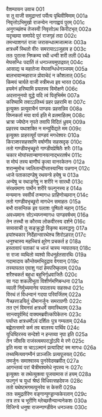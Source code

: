 वैशम्पायन उवाच	001  
स तु वाजी समुद्रान्तां पर्येत्य पृथिवीमिमाम्	001a  
निवृत्तोऽभिमुखो राजन्येन नागाह्वयं पुरम्	001c  
अनुगच्छंश्च तेजस्वी निवृत्तोऽथ किरीटभृत्	002a  
यदृच्छया समापेदे पुरं राजगृहं तदा	002c  
तमभ्याशगतं राजा जरासन्धात्मजात्मजः	003a  
क्षत्रधर्मे स्थितो वीरः समरायाऽऽजुहाव ह	003c  
ततः पुरात्स निष्क्रम्य रथी धन्वी शरी तली	004a  
मेघसन्धिः पदातिं तं धनञ्जयमुपाद्रवत्	004c  
आसाद्य च महातेजा मेघसन्धिर्धनञ्जयम्	005a  
बालभावान्महाराज प्रोवाचेदं न कौशलात्	005c  
किमयं चार्यते वाजी स्त्रीमध्य इव भारत	006a  
हयमेनं हरिष्यामि प्रयतस्व विमोक्षणे	006c  
अदत्तानुनयो युद्धे यदि त्वं पितृभिर्मम	007a  
करिष्यामि तवाऽऽतिथ्यं प्रहर प्रहरामि वा	007c  
इत्युक्तः प्रत्युवाचैनं पाण्डवः प्रहसन्निव	008a  
विघ्नकर्ता मया वार्य इति मे व्रतमाहितम्	008c  
भ्रात्रा ज्येष्ठेन नृपते तवापि विदितं ध्रुवम्	009a  
प्रहरस्व यथाशक्ति न मन्युर्विद्यते मम	009c  
इत्युक्तः प्राहरत्पूर्वं पाण्डवं मगधेश्वरः	010a  
किरञ्शरसहस्राणि वर्षाणीव सहस्रदृक्	010c  
ततो गाण्डीवभृच्छूरो गाण्डीवप्रेषितैः शरैः	011a  
चकार मोघांस्तान्बाणानयत्नाद्भरतर्षभ	011c  
स मोघं तस्य बाणौघं कृत्वा वानरकेतनः	012a  
शरान्मुमोच ज्वलितान्दीप्तास्यानिव पन्नगान्	012c  
ध्वजे पताकादण्डेषु रथयन्त्रे हयेषु च	013a  
अन्येषु च रथाङ्गेषु न शरीरे न सारथौ	013c  
संरक्ष्यमाणः पार्थेन शरीरे फल्गुनस्य ह	014a  
मन्यमानः स्ववीर्यं तन्मागधः प्राहिणोच्छरान्	014c  
ततो गाण्डीवभृच्छूरो मागधेन समाहतः	015a  
बभौ वासन्तिक इव पलाशः पुष्पितो महान्	015c  
अवध्यमानः सोऽभ्यघ्नन्मागधः पाण्डवर्षभम्	016a  
तेन तस्थौ स कौरव्य लोकवीरस्य दर्शने	016c  
सव्यसाची तु सङ्क्रुद्धो विकृष्य बलवद्धनुः	017a  
हयांश्चकार निर्देहान्सारथेश्च शिरोऽहरत्	017c  
धनुश्चास्य महच्चित्रं क्षुरेण प्रचकर्त ह	018a  
हस्तावापं पताकां च ध्वजं चास्य न्यपातयत्	018c  
स राजा व्यथितो व्यश्वो विधनुर्हतसारथिः	019a  
गदामादाय कौन्तेयमभिदुद्राव वेगवान्	019c  
तस्यापतत एवाशु गदां हेमपरिष्कृताम्	020a  
शरैश्चकर्त बहुधा बहुभिर्गृध्रवाजितैः	020c  
सा गदा शकलीभूता विशीर्णमणिबन्धना	021a  
व्याली निर्मुच्यमानेव पपातास्य सहस्रधा	021c  
विरथं तं विधन्वानं गदया परिवर्जितम्	022a  
नैच्छत्ताडयितुं धीमानर्जुनः समराग्रणीः	022c  
तत एनं विमनसं क्षत्रधर्मे समास्थितम्	023a  
सान्त्वपूर्वमिदं वाक्यमब्रवीत्कपिकेतनः	023c  
पर्याप्तः क्षत्रधर्मोऽयं दर्शितः पुत्र गम्यताम्	024a  
बह्वेतत्समरे कर्म तव बालस्य पार्थिव	024c  
युधिष्ठिरस्य सन्देशो न हन्तव्या नृपा इति	025a  
तेन जीवसि राजंस्त्वमपराद्धोऽपि मे रणे	025c  
इति मत्वा स चाऽऽत्मानं प्रत्यादिष्टं स्म मागधः	026a  
तथ्यमित्यवगम्यैनं प्राञ्जलिः प्रत्यपूजयत्	026c  
तमर्जुनः समाश्वास्य पुनरेवेदमब्रवीत्	027a  
आगन्तव्यं परां चैत्रीमश्वमेधे नृपस्य नः	027c  
इत्युक्तः स तथेत्युक्त्वा पूजयामास तं हयम्	028a  
फल्गुनं च युधां श्रेष्ठं विधिवत्सहदेवजः	028c  
ततो यथेष्टमगमत्पुनरेव स केसरी	029a  
ततः समुद्रतीरेण वङ्गान्पुण्ड्रान्सकेरलान्	029c  
तत्र तत्र च भूरीणि म्लेच्छसैन्यान्यनेकशः	030a  
विजिग्ये धनुषा राजन्गाण्डीवेन धनञ्जयः	030c  
